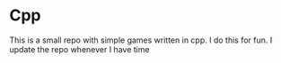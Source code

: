 # Cpp
This is a small repo with simple games written in cpp. I do this for fun. I update the repo whenever I have time
